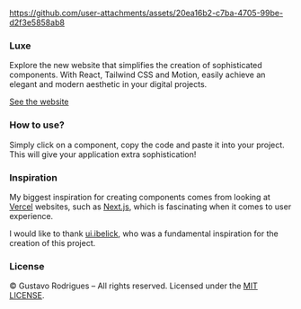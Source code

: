 https://github.com/user-attachments/assets/20ea16b2-c7ba-4705-99be-d2f3e5858ab8

### Luxe

Explore the new website that simplifies the creation of sophisticated components. With React, Tailwind CSS and Motion, easily achieve an elegant and modern aesthetic in your digital projects.

<a href="https://luxeui.com">
  See the website
</a>

### How to use?

Simply click on a component, copy the code and paste it into your project. This will give your application extra sophistication!

### Inspiration

My biggest inspiration for creating components comes from looking at [Vercel](https://vercel.com/home) websites, such as [Next.js](https://nextjs.org), which is fascinating when it comes to user experience.

I would like to thank [ui.ibelick](https://ui.ibelick.com), who was a fundamental inspiration for the creation of this project.

### License

© Gustavo Rodrigues – All rights reserved. Licensed under the [MIT LICENSE](https://github.com/guhrodrrigues/luxe/blob/main/LICENSE).
